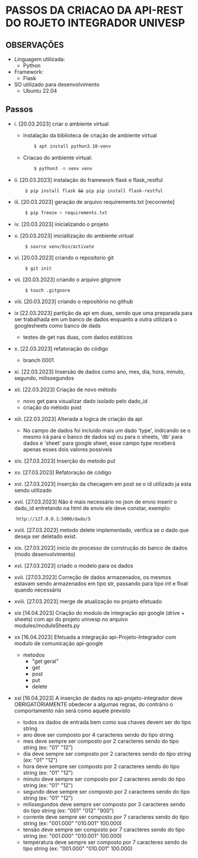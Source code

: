 # PASSOS DA CRIACAO DA API-REST DO ROJETO INTEGRADOR UNIVESP

## OBSERVAÇÕES 
+ Linguagem utilizada:
  + Python
+ Framework:
  + Flask
+ SO utilizado para desenvolvimento 
  + Ubuntu 22.04

## Passos 

+ i.    [20.03.2023] criar o ambiente virtual    
  + Instalação da biblioteca de criação de ambiente virtual 
    ~~~bash
        $ apt install python3.10-venv
    ~~~
  + Criacao do ambiente virtual:
    ~~~bash
        $ python3 -m venv venv
    ~~~
+ ii.   [20.03.2023] instalação do framework flask e flask_restful 
    ~~~bash
        $ pip install flask && pip pip install flask-restful
    ~~~
+ iii.  [20.03.2023] geração de arquivo requirements.txt [recorrente]
    ~~~bash
        $ pip freeze > requirements.txt
    ~~~
+ iv.   [20.03.2023] inicializando o projeto
+ v.    [20.03.2023] iniciallização do ambiente virtual
    ~~~
        $ source venv/bin/activate
    ~~~
+ vi.   [20.03.2023] criando o repositorio git 
    ~~~
        $ git init 
    ~~~
+ vii.  [20.03.2023] criando o arquivo gitgnore
    ~~~
        $ touch .gitgnore 
    ~~~
+ viii. [20.03.2023] criando o repositório no github
  
+ ix    [22.03.2023] partição da api em duas, sendo que uma preparada para ser trabalhada em um banco de dados enquanto a outra utilizará o googlesheets como banco de dads 
  + testes de get nas duas, com dados estáticos 

+ x.    [22.03.2023] refatoração do código 
  + branch 0001

+ xi.   [22.03.2023] Insersão de dados como ano, mes, dia, hora, minuto, segundo, milissegundos

+ xii.  [22.03.2023] Criação de novo método 
  + novo get para visualizar dado isolado pelo dado_id
  + criação do método post 

+ xiii. [22.03.2023] Alterada a logica de criação da apí
  + No campo de dados foi incluido mais um dado  'type', indicando se o mesmo irá para o banco de dados sql ou para o sheets, 'db' para dados e 'sheet' para google sheet, esse campo type receberá apenas esses dois valores possiveis 

+ xiv.  [27.03.2023] Inserção do metodo put
  
+ xv.   [27.03.2023] Refatoração de código 

+ xvi.   [27.03.2023] inserção da checagem em post se o id utilizado ja esta sendo utilizado

+ xvii.  [27.03.2023] Não é mais necessário no json de envio inserir o dado_id entretando na html de envio ele deve constar, exemplo:
~~~
    http://127.0.0.1:5000/dado/5
~~~
  
+ xviii. [27.03.2023] metodo delete implementado, verifica se o dado que deseja ser deletado exist.

+ xix.   [27.03.2023] inicio do processo de construção do banco de dados (modo desenvolvimento)

+ xvi.   [27.03.2023] criado o modelo para os dados 

+ xvii.  [27.03.2023] Correção de dados armazenados, os mesmos estavam sendo armazenados em tipo str, passando para tipo int e float quando necessário

+ xviii. [27.03.2023] merge de atualização no projeto efetuado 

+ xix    [14.04.2023] Criação do modulo de integração api google (drive + sheets) com api do projeto univesp no arquivo modules/moduleSheets.py

+ xx     [16.04.2023] Efetuada a integração api-Projeto-Integrador com modulo de comunicação api-google
  + metodos
    + "get geral"
    + get
    + post
    + put
    + delete

+ xxi    [16.04.2023] A inserção de dados na api-projeto-integrador deve OBRIGATÓRIAMENTE obedecer a algumas regras, do contrário o comportamento não será como aquele previsto 
  + todos os dados de entrada bem como sua chaves devem ser do tipo string 
  + ano deve ser composto por 4 caracteres sendo do tipo string
  + mes deve sempre ser composto por 2 caracteres sendo do tipo string (ex: "01" "12")
  + dia deve sempre ser composto por 2 caracteres sendo do tipo string (ex: "01" "12")
  + hora deve sempre ser composto por 2 caracteres sendo do tipo string (ex: "01" "12")
  + minuto deve sempre ser composto por 2 caracteres sendo do tipo string (ex: "01" "12")
  + segundo deve sempre ser composto por 2 caracteres sendo do tipo string (ex: "01" "12")
  + milissegundos deve sempre ser composto por 3 caracteres sendo do tipo string (ex: "001" "012" "900")
  + corrente deve sempre ser composto por 7 caracteres sendo do tipo string (ex: "001.000" "010.001" 100.000)
  + tensão deve sempre ser composto por 7 caracteres sendo do tipo string (ex: "001.000" "010.001" 100.000)
  + temperatura deve sempre ser composto por 7 caracteres sendo do tipo string (ex: "001.000" "010.001" 100.000)

